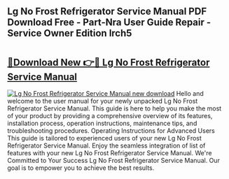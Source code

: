 ## Lg No Frost Refrigerator Service Manual PDF Download Free - Part-Nra User Guide Repair - Service Owner Edition lrch5

# <h2><a href="http://bc82496.oget.top/?id=Lg+No+Frost+Refrigerator+Service+Manual">🔗Download New 👉🔴 Lg No Frost Refrigerator Service Manual</a></h2>

[![Lg No Frost Refrigerator Service Manual new download](https://i.imgur.com/5g1atiW.png)](http://bc82496.oget.top/?id=Lg+No+Frost+Refrigerator+Service+Manual)
Hello and welcome to the user manual for your newly unpacked Lg No Frost Refrigerator Service Manual. This guide is here to help you make the most of your product by providing a comprehensive overview of its features, installation process, operation instructions, maintenance tips, and troubleshooting procedures. Operating Instructions for Advanced Users This guide is tailored to experienced users of your new Lg No Frost Refrigerator Service Manual. Enjoy the seamless integration of list of features with your new Lg No Frost Refrigerator Service Manual. We're Committed to Your Success Lg No Frost Refrigerator Service Manual. Our goal is to empower you to achieve the best results.
